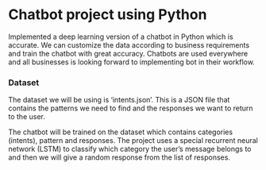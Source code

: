 # Chatbot project using Python
Implemented a deep learning version of a chatbot in Python which is accurate. We can customize the data according to business requirements and train the chatbot with great accuracy. Chatbots are used everywhere and all businesses is looking forward to implementing bot in their workflow.
### Dataset
The dataset we will be using is ‘intents.json’. This is a JSON file that contains the patterns we need to find and the responses we want to return to the user.

The chatbot will be trained on the dataset which contains categories (intents), pattern and responses. The project uses a special recurrent neural network (LSTM) to classify which category the user’s message belongs to and then we will give a random response from the list of responses.
